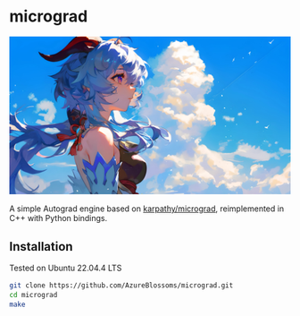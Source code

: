 # micrograd

![ganyu clouds](pics/ganyu-clouds.jpg)

A simple Autograd engine based on [karpathy/micrograd](https://github.com/karpathy/micrograd), reimplemented in C++ with Python bindings.

## Installation
Tested on Ubuntu 22.04.4 LTS

```bash
git clone https://github.com/AzureBlossoms/micrograd.git
cd micrograd
make
```
